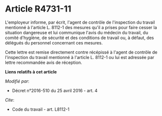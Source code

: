 # Article R4731-11

L'employeur informe, par écrit, l'agent de contrôle de l'inspection du travail mentionné à l'article L. 8112-1 des mesures
qu'il a prises pour faire cesser la situation dangereuse et lui communique l'avis du médecin du travail, du comité d'hygiène,
de sécurité et des conditions de travail ou, à défaut, des délégués du personnel concernant ces mesures. 

Cette lettre est remise directement contre récépissé à l'agent de contrôle de l'inspection du travail mentionné à l'article
L. 8112-1 ou lui est adressée par lettre recommandée avis de réception.

**Liens relatifs à cet article**

_Modifié par_:

  - Décret n°2016-510 du 25 avril 2016 - art. 4

_Cite_:

  - Code du travail - art. L8112-1
